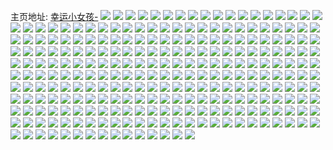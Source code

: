 主页地址: [幸运小女孩-](https://weibo.com/u/6833818100) 
![](https://wx4.sinaimg.cn/mw2000/007su0gAly1h9mts5r9c2j30mp124thz.jpg) 
![](https://wx4.sinaimg.cn/mw2000/007su0gAly1h9mtt2iu6kj30n01dsdwu.jpg) 
![](https://wx4.sinaimg.cn/mw2000/007su0gAly1h9mtt2wqy6j30n01dsar0.jpg) 
![](https://wx4.sinaimg.cn/mw2000/007su0gAly1h9ku7togbrj30u0140woj.jpg) 
![](https://wx4.sinaimg.cn/mw2000/007su0gAly1h9ku80ow4qj30u01407em.jpg) 
![](https://wx4.sinaimg.cn/mw2000/007su0gAly1h9hhdygi3uj30u01hcasn.jpg) 
![](https://wx4.sinaimg.cn/mw2000/007su0gAly1h9hhe0inyuj32c03404qq.jpg) 
![](https://wx4.sinaimg.cn/mw2000/007su0gAly1h9g5u3uw9yj30da0n7gmk.jpg) 
![](https://wx4.sinaimg.cn/mw2000/007su0gAly1h9g5ul1504j33402c0kjo.jpg) 
![](https://wx4.sinaimg.cn/mw2000/007su0gAly1h9g5vkkj6cj32c02rnu0z.jpg) 
![](https://wx4.sinaimg.cn/mw2000/007su0gAly1h9g5unkdfmj31sc2ds1kx.jpg) 
![](https://wx4.sinaimg.cn/mw2000/007su0gAly1h9g5vxv1g6j30u0140qaj.jpg) 
![](https://wx4.sinaimg.cn/mw2000/007su0gAly1h9g5up19ucj31sc2dskjl.jpg) 
![](https://wx4.sinaimg.cn/mw2000/007su0gAly1h9g5vifgqdj31sc2ds1ky.jpg) 
![](https://wx4.sinaimg.cn/mw2000/007su0gAly1h9g5vd7me2j32ds1sc1ky.jpg) 
![](https://wx4.sinaimg.cn/mw2000/007su0gAly1h9g5vgz396j32ds1sce82.jpg) 
![](https://wx4.sinaimg.cn/mw2000/007su0gAly1h9e50f586ej32c0340hdu.jpg) 
![](https://wx4.sinaimg.cn/mw2000/007su0gAly1h9cdojmen6j30n01ds13l.jpg) 
![](https://wx4.sinaimg.cn/mw2000/007su0gAly1h8y3h3sff6j30n0097jtv.jpg) 
![](https://wx4.sinaimg.cn/mw2000/007su0gAly1h8y3h3acmzj31sc2ds7wh.jpg) 
![](https://wx4.sinaimg.cn/mw2000/007su0gAly1h8ue2rbtqcj33402c0e81.jpg) 
![](https://wx4.sinaimg.cn/mw2000/007su0gAly1h8ue2t1bt2j33402c0u0x.jpg) 
![](https://wx4.sinaimg.cn/mw2000/007su0gAly1h8ue2qetb5j33402c07wh.jpg) 
![](https://wx4.sinaimg.cn/mw2000/007su0gAly1h8s9ghr0l4j31ds0n0npd.jpg) 
![](https://wx4.sinaimg.cn/mw2000/007su0gAly1h8s9gjok0uj31ds0n0b29.jpg) 
![](https://wx4.sinaimg.cn/mw2000/007su0gAly1h8os6brf6lj30n01dsjtu.jpg) 
![](https://wx4.sinaimg.cn/mw2000/007su0gAly1h8lbgmjmlsj30q80sgdld.jpg) 
![](https://wx4.sinaimg.cn/mw2000/007su0gAly1h8l4ecx464j30u00u0771.jpg) 
![](https://wx4.sinaimg.cn/mw2000/007su0gAly1h8kr5x7exzj30u00s7q61.jpg) 
![](https://wx4.sinaimg.cn/mw2000/007su0gAly1h8k87i07vaj30j60c3q3o.jpg) 
![](https://wx4.sinaimg.cn/mw2000/007su0gAly1h8k5cfyejhj31ds0n01kx.jpg) 
![](https://wx4.sinaimg.cn/mw2000/007su0gAly1h8iws08n0tj317i1mcx0g.jpg) 
![](https://wx4.sinaimg.cn/mw2000/007su0gAly1h8itcxefrzj30j60j6q4r.jpg) 
![](https://wx4.sinaimg.cn/mw2000/007su0gAly1h8grvnywexj316o1kw171.jpg) 
![](https://wx4.sinaimg.cn/mw2000/007su0gAly1h8grvnlkxmj32ds1sce81.jpg) 
![](https://wx4.sinaimg.cn/mw2000/007su0gAly1h8grvoajaxj316o1kwwsk.jpg) 
![](https://wx4.sinaimg.cn/mw2000/007su0gAly1h8gryovbaqj30tw13w4da.jpg) 
![](https://wx4.sinaimg.cn/mw2000/007su0gAly1h8grxr5nebj30u0140qn9.jpg) 
![](https://wx4.sinaimg.cn/mw2000/007su0gAly1h8grvq8w4bj30tu13ugvu.jpg) 
![](https://wx4.sinaimg.cn/mw2000/007su0gAly1h8grw2dfxkj30my0l9whr.jpg) 
![](https://wx4.sinaimg.cn/mw2000/007su0gAly1h8hfyctlwyj30tu13uqcd.jpg) 
![](https://wx4.sinaimg.cn/mw2000/007su0gAly1h8ddidtyhnj31sc2dskjl.jpg) 
![](https://wx4.sinaimg.cn/mw2000/007su0gAly1h8ddiczxotj31sc2dskjm.jpg) 
![](https://wx4.sinaimg.cn/mw2000/007su0gAly1h8bwympiyfj30mz0ol0zh.jpg) 
![](https://wx4.sinaimg.cn/mw2000/007su0gAly1h89eo6urwlj30u01hctnn.jpg) 
![](https://wx4.sinaimg.cn/mw2000/007su0gAly1h89eo8p41dj30u01hc7be.jpg) 
![](https://wx4.sinaimg.cn/mw2000/007su0gAly1h89eo5ynp4j30u01hcn3r.jpg) 
![](https://wx4.sinaimg.cn/mw2000/007su0gAly1h89eoasxmnj30rb1cl4e1.jpg) 
![](https://wx4.sinaimg.cn/mw2000/007su0gAly1h89eobrviaj30k00zkh7q.jpg) 
![](https://wx4.sinaimg.cn/mw2000/007su0gAly1h89eod3134j32dc1kw1ky.jpg) 
![](https://wx4.sinaimg.cn/mw2000/007su0gAly1h89eoe83flj31kx2ddx6p.jpg) 
![](https://wx4.sinaimg.cn/mw2000/007su0gAly1h85z33dke2j31kx2ddx6p.jpg) 
![](https://wx4.sinaimg.cn/mw2000/007su0gAly1h85z3hlztkj30pe194gs7.jpg) 
![](https://wx4.sinaimg.cn/mw2000/007su0gAly1h85z3k74wij30d20cugnv.jpg) 
![](https://wx4.sinaimg.cn/mw2000/007su0gAly1h85z3nx76tj31ds0n01kx.jpg) 
![](https://wx4.sinaimg.cn/mw2000/007su0gAly1h8167xi0fmj30tw13wtfp.jpg) 
![](https://wx4.sinaimg.cn/mw2000/007su0gAly1h8167zpkzgj30tw13wqdg.jpg) 
![](https://wx4.sinaimg.cn/mw2000/007su0gAly1h8167wpqytj30tw13wdo1.jpg) 
![](https://wx4.sinaimg.cn/mw2000/007su0gAly1h81680bxsfj30n010ejvb.jpg) 
![](https://wx4.sinaimg.cn/mw2000/007su0gAly1h8168c78fpj30tu13uagf.jpg) 
![](https://wx4.sinaimg.cn/mw2000/007su0gAly1h81686pe1ij313u0tu7cv.jpg) 
![](https://wx4.sinaimg.cn/mw2000/007su0gAly1h8168777x7j30u0140k0x.jpg) 
![](https://wx4.sinaimg.cn/mw2000/007su0gAly1h816882rcrj30k00zktkm.jpg) 
![](https://wx4.sinaimg.cn/mw2000/007su0gAly1h7zdtr9pajj31ds0n0q81.jpg) 
![](https://wx4.sinaimg.cn/mw2000/007su0gAly1h7zdtsc0itj31ds0n0x0m.jpg) 
![](https://wx4.sinaimg.cn/mw2000/007su0gAly1h7zdtqx8hqj31ds0n0k4i.jpg) 
![](https://wx4.sinaimg.cn/mw2000/007su0gAly1h7zdtspvhgj30tu13u7fz.jpg) 
![](https://wx4.sinaimg.cn/mw2000/007su0gAly1h7zdkqp3i2j30qb1arn9a.jpg) 
![](https://wx4.sinaimg.cn/mw2000/007su0gAly1h7zdtt68wyj30tu13uqdn.jpg) 
![](https://wx4.sinaimg.cn/mw2000/007su0gAly1h7zdttgxvpj30pi19cdnx.jpg) 
![](https://wx4.sinaimg.cn/mw2000/007su0gAly1h7zdttxw0cj30tu13uagr.jpg) 
![](https://wx4.sinaimg.cn/mw2000/007su0gAly1h7zdtu7pi6j30tu13utey.jpg) 
![](https://wx4.sinaimg.cn/mw2000/007su0gAly1h7zdtup6y0j30k60u2dkm.jpg) 
![](https://wx4.sinaimg.cn/mw2000/007su0gAly1h7zdtv7806j30u01hcdtc.jpg) 
![](https://wx4.sinaimg.cn/mw2000/007su0gAly1h7zdtvmjc7j30tu13ugsv.jpg) 
![](https://wx4.sinaimg.cn/mw2000/007su0gAly1h7zdtvvhu3j30n01ds7ak.jpg) 
![](https://wx4.sinaimg.cn/mw2000/007su0gAly1h7zdko6v3mj30j60hnwft.jpg) 
![](https://wx4.sinaimg.cn/mw2000/007su0gAly1h7x4a89nstj31ds0n0kjl.jpg) 
![](https://wx4.sinaimg.cn/mw2000/007su0gAly1h7x4aa3zcfj31ds0n0hdt.jpg) 
![](https://wx4.sinaimg.cn/mw2000/007su0gAly1h7uh1dpjdkj30qy1bwk10.jpg) 
![](https://wx4.sinaimg.cn/mw2000/007su0gAly1h7uh1oc6ivj30zk1bfgro.jpg) 
![](https://wx4.sinaimg.cn/mw2000/007su0gAly1h7uh1nzwccj31sc2dsu0x.jpg) 
![](https://wx4.sinaimg.cn/mw2000/007su0gAly1h7uh784fkyj30n01ds16g.jpg) 
![](https://wx4.sinaimg.cn/mw2000/007su0gAly1h7uh792unrj30n01dsws4.jpg) 
![](https://wx4.sinaimg.cn/mw2000/007su0gAly1h7uh7a2kxwj30n01ds7if.jpg) 
![](https://wx4.sinaimg.cn/mw2000/007su0gAly1h7uh7any1vj30n01dsqh0.jpg) 
![](https://wx4.sinaimg.cn/mw2000/007su0gAly1h7uh18r7xfj30n01dstw9.jpg) 
![](https://wx4.sinaimg.cn/mw2000/007su0gAly1h7qkujilkjj32c03407wh.jpg) 
![](https://wx4.sinaimg.cn/mw2000/007su0gAly1h7qkudxg42j31sc2dsb29.jpg) 
![](https://wx4.sinaimg.cn/mw2000/007su0gAly1h7qkuinhvbj33402c0hdu.jpg) 
![](https://wx4.sinaimg.cn/mw2000/007su0gAly1h7qkumoeysj30wi0w5dj8.jpg) 
![](https://wx4.sinaimg.cn/mw2000/007su0gAly1h7qgntd7y5j3088080dgh.jpg) 
![](https://wx4.sinaimg.cn/mw2000/007su0gAly1h7kfj9niouj30u00u078r.jpg) 
![](https://wx4.sinaimg.cn/mw2000/007su0gAly1h7j8h96yk5j30mz0bdjtc.jpg) 
![](https://wx4.sinaimg.cn/mw2000/007su0gAly1h7gtkcrwk8j30n01dsgm0.jpg) 
![](https://wx4.sinaimg.cn/mw2000/007su0gAly1h7gtnzdt44j30n01ds42c.jpg) 
![](https://wx4.sinaimg.cn/mw2000/007su0gAly1h7gtk3w01aj30s21dvn3u.jpg) 
![](https://wx4.sinaimg.cn/mw2000/007su0gAly1h7b3ex68kbj30tw13wn3b.jpg) 
![](https://wx4.sinaimg.cn/mw2000/007su0gAly1h7b3f5gcc1j31ds0n0k1o.jpg) 
![](https://wx4.sinaimg.cn/mw2000/007su0gAly1h7b3fcc0txj31ds0n07dq.jpg) 
![](https://wx4.sinaimg.cn/mw2000/007su0gAly1h7b3f8sz86j31ds0n00x0.jpg) 
![](https://wx4.sinaimg.cn/mw2000/007su0gAly1h79wowucuyj30ra1chwk9.jpg) 
![](https://wx4.sinaimg.cn/mw2000/007su0gAly1h79wos8qlnj30u01hdngh.jpg) 
![](https://wx4.sinaimg.cn/mw2000/007su0gAly1h79wowel33j30n01dswha.jpg) 
![](https://wx4.sinaimg.cn/mw2000/007su0gAly1h79wox6qzmj30u01hcn5c.jpg) 
![](https://wx4.sinaimg.cn/mw2000/007su0gAly1h79wougc66j30gw0gw74u.jpg) 
![](https://wx4.sinaimg.cn/mw2000/007su0gAly1h78nf5nxbbj30tw13wwgo.jpg) 
![](https://wx4.sinaimg.cn/mw2000/007su0gAly1h75yu7mde6j30mc13p40b.jpg) 
![](https://wx4.sinaimg.cn/mw2000/007su0gAly1h752igrfwkj30n01ds4ac.jpg) 
![](https://wx4.sinaimg.cn/mw2000/007su0gAly1h752ils5faj30n01dsgvb.jpg) 
![](https://wx4.sinaimg.cn/mw2000/007su0gAly1h752jopu4yj30mz0qqadc.jpg) 
![](https://wx4.sinaimg.cn/mw2000/007su0gAly1h74cedek0zj30mz0zitb1.jpg) 
![](https://wx4.sinaimg.cn/mw2000/007su0gAly1h74cckexhaj30n01dswh1.jpg) 
![](https://wx4.sinaimg.cn/mw2000/007su0gAly1h747035f4gj30ro1d6n46.jpg) 
![](https://wx4.sinaimg.cn/mw2000/007su0gAly1h70ijcl7scj30pj19dafc.jpg) 
![](https://wx4.sinaimg.cn/mw2000/007su0gAly1h6ze2unl0zj30u0140gt9.jpg) 
![](https://wx4.sinaimg.cn/mw2000/007su0gAly1h6ze2to1ucj30u01400yt.jpg) 
![](https://wx4.sinaimg.cn/mw2000/007su0gAly1h6ze2t5u46j30u0140n0b.jpg) 
![](https://wx4.sinaimg.cn/mw2000/007su0gAly1h6ze3w974wj30u014074z.jpg) 
![](https://wx4.sinaimg.cn/mw2000/007su0gAly1h6ze2xec6gj30u014043l.jpg) 
![](https://wx4.sinaimg.cn/mw2000/007su0gAly1h6ze2v1kaij30u0140n46.jpg) 
![](https://wx4.sinaimg.cn/mw2000/007su0gAly1h6ze2zpxmwj30u0140n7f.jpg) 
![](https://wx4.sinaimg.cn/mw2000/007su0gAly1h6m546a55jj30ue0u0wn3.jpg) 
![](https://wx4.sinaimg.cn/mw2000/007su0gAly1h6m548oy7ij30u014041w.jpg) 
![](https://wx4.sinaimg.cn/mw2000/007su0gAly1h6m5493dmgj30u0140n5p.jpg) 
![](https://wx4.sinaimg.cn/mw2000/007su0gAly1h6m548bm3oj30u012igvm.jpg) 
![](https://wx4.sinaimg.cn/mw2000/007su0gAly1h6m546zhbhj30u01407f6.jpg) 
![](https://wx4.sinaimg.cn/mw2000/007su0gAly1h6m54a9e3jj30u0140wr7.jpg) 
![](https://wx4.sinaimg.cn/mw2000/007su0gAly1h6m549xdpxj30u0140qb4.jpg) 
![](https://wx4.sinaimg.cn/mw2000/007su0gAly1h6m549nrjkj30u0140wnn.jpg) 
![](https://wx4.sinaimg.cn/mw2000/007su0gAly1h6m54akqcyj30u0140ak9.jpg) 
![](https://wx4.sinaimg.cn/mw2000/007su0gAly1h6l2c5awgpj30mz0rjt9o.jpg) 
![](https://wx4.sinaimg.cn/mw2000/007su0gAly1h6e232m6r1j30n01dsgqj.jpg) 
![](https://wx4.sinaimg.cn/mw2000/007su0gAly1h6e2314kn6j30u01hcn14.jpg) 
![](https://wx4.sinaimg.cn/mw2000/007su0gAly1h6e1yrezqnj30oq0wz0u1.jpg) 
![](https://wx4.sinaimg.cn/mw2000/007su0gAly1h6e1yrrzuyj30u0140wfa.jpg) 
![](https://wx4.sinaimg.cn/mw2000/007su0gAly1h6e233zdr3j30u014041v.jpg) 
![](https://wx4.sinaimg.cn/mw2000/007su0gAly1h6e233mi81j30u01403ze.jpg) 
![](https://wx4.sinaimg.cn/mw2000/007su0gAly1h6e22zt537j30u014075o.jpg) 
![](https://wx4.sinaimg.cn/mw2000/007su0gAly1h6e235bjqlj30u0140117.jpg) 
![](https://wx4.sinaimg.cn/mw2000/007su0gAly1h6e234yxpnj30u01407cf.jpg) 
![](https://wx4.sinaimg.cn/mw2000/007su0gAly1h6e267ik7xj30u0140afq.jpg) 
![](https://wx4.sinaimg.cn/mw2000/007su0gAly1h6e2a2jq2jj31ds0n00xu.jpg) 
![](https://wx4.sinaimg.cn/mw2000/007su0gAly1h6e27inu9ij30u0140goh.jpg) 
![](https://wx4.sinaimg.cn/mw2000/007su0gAly1h6e2eq691dj30u0140dmz.jpg) 
![](https://wx4.sinaimg.cn/mw2000/007su0gAly1h6e1g7yebcj30n01dsad9.jpg) 
![](https://wx4.sinaimg.cn/mw2000/007su0gAly1h6bwuqwv28j30u0140wmo.jpg) 
![](https://wx4.sinaimg.cn/mw2000/007su0gAly1h6bwuqb2ncj30u01400ue.jpg) 
![](https://wx4.sinaimg.cn/mw2000/007su0gAly1h6bwureo61j30u0140wl0.jpg) 
![](https://wx4.sinaimg.cn/mw2000/007su0gAly1h6bwurygmkj30u0140gsq.jpg) 
![](https://wx4.sinaimg.cn/mw2000/007su0gAly1h69q8x98fdj32c0340kjl.jpg) 
![](https://wx4.sinaimg.cn/mw2000/007su0gAly1h67a03rztrj30u0140jsn.jpg) 
![](https://wx4.sinaimg.cn/mw2000/007su0gAly1h60aaavnwwj30u00u0afa.jpg) 
![](https://wx4.sinaimg.cn/mw2000/007su0gAly1h5x7h8vp32j31ds0n0gre.jpg) 
![](https://wx4.sinaimg.cn/mw2000/007su0gAly1h5t0bg51byj30rs0rtmyy.jpg) 
![](https://wx4.sinaimg.cn/mw2000/007su0gAly1h5mvnqb4lnj30ty13ywrl.jpg) 
![](https://wx4.sinaimg.cn/mw2000/007su0gAly1h5mikc6scuj30u00x2n2t.jpg) 
![](https://wx4.sinaimg.cn/mw2000/007su0gAly1h5mikbvs5fj30u014045e.jpg) 
![](https://wx4.sinaimg.cn/mw2000/007su0gAly1h5mikankagj30u0140tge.jpg) 
![](https://wx4.sinaimg.cn/mw2000/007su0gAly1h5mikaxkbqj30u0140dkn.jpg) 
![](https://wx4.sinaimg.cn/mw2000/007su0gAly1h5mikbbavaj30u0140wju.jpg) 
![](https://wx4.sinaimg.cn/mw2000/007su0gAly1h5milazrsij30u016gqc7.jpg) 
![](https://wx4.sinaimg.cn/mw2000/007su0gAly1h5jxp155c9j30tw13w46j.jpg) 
![](https://wx4.sinaimg.cn/mw2000/007su0gAly1h5ipe3sfy0j30n00qmjtq.jpg) 
![](https://wx4.sinaimg.cn/mw2000/007su0gAly1h5ipe4zvmoj30n01ds7ky.jpg) 
![](https://wx4.sinaimg.cn/mw2000/007su0gAly1h5i88pob23j31hc0u0k1k.jpg) 
![](https://wx4.sinaimg.cn/mw2000/007su0gAly1h5f9ktt7jij30ku0bx75k.jpg) 
![](https://wx4.sinaimg.cn/mw2000/007su0gAly1h5e3typ4a9j30sg0ke75o.jpg) 
![](https://wx4.sinaimg.cn/mw2000/007su0gAly1h5bu4tvli1j31400u079m.jpg) 
![](https://wx4.sinaimg.cn/mw2000/007su0gAly1h5bu5itz5nj30n01dsn28.jpg) 
![](https://wx4.sinaimg.cn/mw2000/007su0gAly1h57kfvqrtwj30mh0xrq9i.jpg) 
![](https://wx4.sinaimg.cn/mw2000/007su0gAly1h55oaltmrjj30n0196goe.jpg) 
![](https://wx4.sinaimg.cn/mw2000/007su0gAly1h52ocr6x42j317i1mcdwd.jpg) 
![](https://wx4.sinaimg.cn/mw2000/007su0gAly1h4ynqm2k6wj30qi0ra7db.jpg) 
![](https://wx4.sinaimg.cn/mw2000/007su0gAly1h4wzfkxltcj327h2uqb29.jpg) 
![](https://wx4.sinaimg.cn/mw2000/007su0gAly1h4wzfmbmibj315w1ks158.jpg) 
![](https://wx4.sinaimg.cn/mw2000/007su0gAly1h4wzfmxj7uj316o1kw7wb.jpg) 
![](https://wx4.sinaimg.cn/mw2000/007su0gAly1h4wzflv2utj32be35sb2a.jpg) 
![](https://wx4.sinaimg.cn/mw2000/007su0gAly1h4wzfo9tj4j316o1kwapk.jpg) 
![](https://wx4.sinaimg.cn/mw2000/007su0gAly1h4wzfoqljsj316o1kwdtr.jpg) 
![](https://wx4.sinaimg.cn/mw2000/007su0gAly1h4wzi54sdbj31kw23uhdt.jpg) 
![](https://wx4.sinaimg.cn/mw2000/007su0gAly1h4wzfrpzycj31kw23ukjl.jpg) 
![](https://wx4.sinaimg.cn/mw2000/007su0gAly1h4wzfjzm0dj31kw23ukjl.jpg) 
![](https://wx4.sinaimg.cn/mw2000/007su0gAly1h4wzfso96mj31kw23ukjl.jpg) 
![](https://wx4.sinaimg.cn/mw2000/007su0gAly1h4wzfub6nhj31kw23ukjl.jpg) 
![](https://wx4.sinaimg.cn/mw2000/007su0gAly1h4wzftk0d7j31kw23ukjl.jpg) 
![](https://wx4.sinaimg.cn/mw2000/007su0gAly1h4u2c9zww6j31ds0n0qaq.jpg) 
![](https://wx4.sinaimg.cn/mw2000/007su0gAly1h4slyikwr5j313u0tu7a2.jpg) 
![](https://wx4.sinaimg.cn/mw2000/007su0gAly1h4n3e62xixj30u0106jwd.jpg) 
![](https://wx4.sinaimg.cn/mw2000/007su0gAly1h4lrcq01m8j31ds0n0gps.jpg) 
![](https://wx4.sinaimg.cn/mw2000/007su0gAly1h4iihqfl5kj30mn0o7gp3.jpg) 
![](https://wx4.sinaimg.cn/mw2000/007su0gAly1h4ieeto3u9j30mp12c43f.jpg) 
![](https://wx4.sinaimg.cn/mw2000/007su0gAly1h4iei097nvj30mi0u078g.jpg) 
![](https://wx4.sinaimg.cn/mw2000/007su0gAly1h47q5zefp6j30rs1ddtdx.jpg) 
![](https://wx4.sinaimg.cn/mw2000/007su0gAly1h46uu0z6d4j32c03407wi.jpg) 
![](https://wx4.sinaimg.cn/mw2000/007su0gAly1h4225u8yycj30u00u0dqx.jpg) 
![](https://wx4.sinaimg.cn/mw2000/007su0gAly1h4225uzy5cj30u0140tju.jpg) 
![](https://wx4.sinaimg.cn/mw2000/007su0gAly1h423qa350zj30sg1kwarq.jpg) 
![](https://wx4.sinaimg.cn/mw2000/007su0gAly1h42271m72aj30mx0cf76d.jpg) 
![](https://wx4.sinaimg.cn/mw2000/007su0gAly1h41ldq9zvtj30e80e8ab5.jpg) 
![](https://wx4.sinaimg.cn/mw2000/007su0gAly1h3tlb28rd8j325h2etb2a.jpg) 
![](https://wx4.sinaimg.cn/mw2000/007su0gAly1h3tlb3risaj32c0340b2b.jpg) 
![](https://wx4.sinaimg.cn/mw2000/007su0gAly1h3tlb6oechj316o1kw1ex.jpg) 
![](https://wx4.sinaimg.cn/mw2000/007su0gAly1h3lmobq7scj30n004mweh.jpg) 
![](https://wx4.sinaimg.cn/mw2000/007su0gAly1h1eralm7kfj30n00orgo4.jpg) 
![](https://wx4.sinaimg.cn/mw2000/007su0gAly1h16y6mzn0tj30tw13wjzv.jpg) 
![](https://wx4.sinaimg.cn/mw2000/007su0gAly1h16y6p9clrj30tw13w7aw.jpg) 
![](https://wx4.sinaimg.cn/mw2000/007su0gAly1h16y6pyi9lj30u01410zq.jpg) 
![](https://wx4.sinaimg.cn/mw2000/007su0gAly1h138t4b7usj30mp1dstds.jpg) 
![](https://wx4.sinaimg.cn/mw2000/007su0gAly1h0sstcamtxj30u0140794.jpg) 
![](https://wx4.sinaimg.cn/mw2000/007su0gAly1h0ssr0kea0j30u0140n1v.jpg) 
![](https://wx4.sinaimg.cn/mw2000/007su0gAly1h0sstnx7pqj30u01400xg.jpg) 
![](https://wx4.sinaimg.cn/mw2000/007su0gAly1h0sssx375bj30u0140wmi.jpg) 
![](https://wx4.sinaimg.cn/mw2000/007su0gAly1h0ssqz6u91j30u014045g.jpg) 
![](https://wx4.sinaimg.cn/mw2000/007su0gAly1h0sssboocpj30u0140wmh.jpg) 
![](https://wx4.sinaimg.cn/mw2000/007su0gAly1h0ssumjzinj30u0140dla.jpg) 
![](https://wx4.sinaimg.cn/mw2000/007su0gAly1h0ssy963acj30ux0mzq5j.jpg) 
![](https://wx4.sinaimg.cn/mw2000/007su0gAly1h0ssxmg4u3j31ds0n0ahy.jpg) 
![](https://wx4.sinaimg.cn/mw2000/007su0gAly1h0ssxojs0rj31ds0n0ahg.jpg) 
![](https://wx4.sinaimg.cn/mw2000/007su0gAly1h0gou6orm1j31ds0n0aiu.jpg) 
![](https://wx4.sinaimg.cn/mw2000/007su0gAly1h0gosdn8xlj31ds0n0q6o.jpg) 
![](https://wx4.sinaimg.cn/mw2000/007su0gAly1h0gosfxu0tj31ds0n0dk6.jpg) 
![](https://wx4.sinaimg.cn/mw2000/007su0gAly1h0gosby1jnj30u0140dmi.jpg) 
![](https://wx4.sinaimg.cn/mw2000/007su0gAly1h0gosbkwnoj30u0140tg7.jpg) 
![](https://wx4.sinaimg.cn/mw2000/007su0gAly1gxwd1ughqij30n01dsgnv.jpg) 
![](https://wx4.sinaimg.cn/mw2000/007su0gAly1gxj7rgbbjij30n0151dgn.jpg) 
![](https://wx4.sinaimg.cn/mw2000/007su0gAly1gxj7rhs687j30n01ds0zm.jpg) 
![](https://wx4.sinaimg.cn/mw2000/007su0gAly1gxj7riuwmbj30u00u0n0t.jpg) 
![](https://wx4.sinaimg.cn/mw2000/007su0gAly1gxj7rjahwcj30jv0z7djd.jpg) 
![](https://wx4.sinaimg.cn/mw2000/007su0gAly1gxj7rkyv1cj30n01ds795.jpg) 
![](https://wx4.sinaimg.cn/mw2000/007su0gAly1gxj7rmv0kgj31ds0n0tf1.jpg) 
![](https://wx4.sinaimg.cn/mw2000/007su0gAly1gxj7ro8x9cj31ds0n00yz.jpg) 
![](https://wx4.sinaimg.cn/mw2000/007su0gAly1gxbnxzkj5tj30mz09qwfj.jpg) 
![](https://wx4.sinaimg.cn/mw2000/007su0gAly1gxbnlw75k9j30u014047r.jpg) 
![](https://wx4.sinaimg.cn/mw2000/007su0gAly1gxbnif5sr9j30u0140ahz.jpg) 
![](https://wx4.sinaimg.cn/mw2000/007su0gAly1gxbnihabatj30u0140dna.jpg) 
![](https://wx4.sinaimg.cn/mw2000/007su0gAly1gxbnihk7iwj30u0140jvj.jpg) 
![](https://wx4.sinaimg.cn/mw2000/007su0gAly1gxbnihwmygj30u0140wmp.jpg) 
![](https://wx4.sinaimg.cn/mw2000/007su0gAly1gxbnikjgegj30u0140n7r.jpg) 
![](https://wx4.sinaimg.cn/mw2000/007su0gAly1gxbnijlkexj30u0140dqn.jpg) 
![](https://wx4.sinaimg.cn/mw2000/007su0gAly1gxbniib37oj30u014012x.jpg) 
![](https://wx4.sinaimg.cn/mw2000/007su0gAly1gxbnim2mz1j31400u0k2k.jpg) 
![](https://wx4.sinaimg.cn/mw2000/007su0gAly1gxbnieu0whj31400u0agt.jpg) 
![](https://wx4.sinaimg.cn/mw2000/007su0gAly1gxbnikvj8cj30u01407cp.jpg) 
![](https://wx4.sinaimg.cn/mw2000/007su0gAly1gxbnilg8t3j30u0140al0.jpg) 
![](https://wx4.sinaimg.cn/mw2000/007su0gAly1gxbnin9n51j30u0140gqv.jpg) 
![](https://wx4.sinaimg.cn/mw2000/007su0gAly1gxbnimwxf8j30u0140k2y.jpg) 
![](https://wx4.sinaimg.cn/mw2000/007su0gAgy1gv08dtlaloj60u0190td702.jpg) 
![](https://wx4.sinaimg.cn/mw2000/007su0gAgy1gv08c8wgw3j613z0u0jv202.jpg) 
![](https://wx4.sinaimg.cn/mw2000/007su0gAgy1gv08c73aurj618x0u0q7k02.jpg) 
![](https://wx4.sinaimg.cn/mw2000/007su0gAgy1gv08cetcfkj61900u0wgv02.jpg) 
![](https://wx4.sinaimg.cn/mw2000/007su0gAgy1gv08cc4bn0j60sg0kcta002.jpg) 
![](https://wx4.sinaimg.cn/mw2000/007su0gAgy1gv08cbeoqgj60u0178tbb02.jpg) 
![](https://wx4.sinaimg.cn/mw2000/007su0gAgy1gv08cac4n5j60u0190n0302.jpg) 
![](https://wx4.sinaimg.cn/mw2000/007su0gAgy1gv08diov1zj61900u07a102.jpg) 
![](https://wx4.sinaimg.cn/mw2000/007su0gAgy1gv08c9k1kgj61900u0whd02.jpg) 
![](https://wx4.sinaimg.cn/mw2000/007su0gAly1gtwyisq3tzj61qe1e0b2902.jpg) 
![](https://wx4.sinaimg.cn/mw2000/007su0gAly1gtwyl8dqylj620i1ufx6p02.jpg) 
